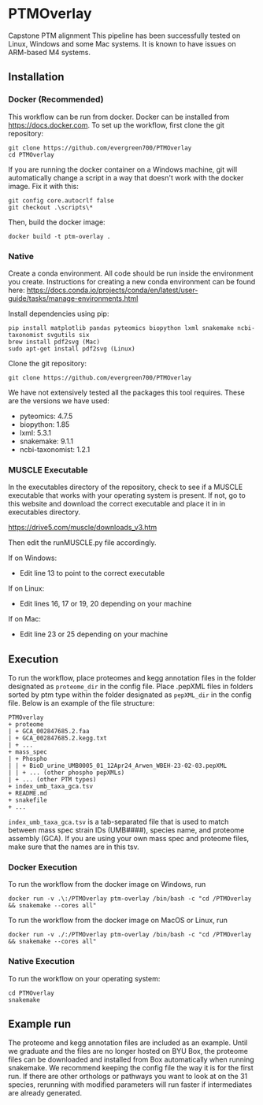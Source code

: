# PTMOverlay
Capstone PTM alignment
This pipeline has been successfully tested on Linux, Windows and some Mac systems. It is known to have issues on ARM-based M4 systems.

## Installation
### Docker (Recommended)
This workflow can be run from docker. Docker can be installed from https://docs.docker.com. To set up the workflow, first clone the git repository:
```
git clone https://github.com/evergreen700/PTMOverlay
cd PTMOverlay
```
If you are running the docker container on a Windows machine, git will automatically change a script in a way that doesn't work with the docker image. Fix it with this:
```
git config core.autocrlf false
git checkout .\scripts\*
```
Then, build the docker image:
```
docker build -t ptm-overlay .
```

### Native

Create a conda environment. All code should be run inside the environment you create. Instructions for creating a new conda environment can be found here: https://docs.conda.io/projects/conda/en/latest/user-guide/tasks/manage-environments.html

Install dependencies using pip:
```
pip install matplotlib pandas pyteomics biopython lxml snakemake ncbi-taxonomist svgutils six
brew install pdf2svg (Mac)
sudo apt-get install pdf2svg (Linux)
```
Clone the git repository:
```
git clone https://github.com/evergreen700/PTMOverlay
```

We have not extensively tested all the packages this tool requires. These are the versions we have used:
- pyteomics: 4.7.5
- biopython: 1.85
- lxml: 5.3.1
- snakemake: 9.1.1
- ncbi-taxonomist: 1.2.1

### MUSCLE Executable
In the executables directory of the repository, check to see if a MUSCLE executable that works with your operating system is present. If not, go to this website and download the correct executable and place it in in executables directory.

https://drive5.com/muscle/downloads_v3.htm

Then edit the runMUSCLE.py file accordingly.

If on Windows:
- Edit line 13 to point to the correct executable

If on Linux:
- Edit lines 16, 17 or 19, 20 depending on your machine
  
If on Mac: 
- Edit line 23 or 25 depending on your machine

## Execution
To run the workflow, place proteomes and kegg annotation files in the folder designated as `proteome_dir` in the config file. Place .pepXML files in folders sorted by ptm type within the folder designated as `pepXML_dir` in the config file. Below is an example of the file structure:
```
PTMOverlay
+ proteome
| + GCA_002847685.2.faa
| + GCA_002847685.2.kegg.txt
| + ...
+ mass_spec
| + Phospho
| | + BioD_urine_UMB0005_01_12Apr24_Arwen_WBEH-23-02-03.pepXML
| | + ... (other phospho pepXMLs)
| + ... (other PTM types)
+ index_umb_taxa_gca.tsv
+ README.md
+ snakefile
+ ...
```

`index_umb_taxa_gca.tsv` is a tab-separated file that is used to match between mass spec strain IDs (UMB####), species name, and proteome assembly (GCA). If you are using your own mass spec and proteome files, make sure that the names are in this tsv.

### Docker Execution
To run the workflow from the docker image on Windows, run
```
docker run -v .\:/PTMOverlay ptm-overlay /bin/bash -c "cd /PTMOverlay && snakemake --cores all"
```

To run the workflow from the docker image on MacOS or Linux, run
```
docker run -v ./:/PTMOverlay ptm-overlay /bin/bash -c "cd /PTMOverlay && snakemake --cores all"
```

### Native Execution
To run the workflow on your operating system:
```
cd PTMOverlay
snakemake
```

## Example run
The proteome and kegg annotation files are included as an example. Until we graduate and the files are no longer hosted on BYU Box, the proteome files can be downloaded and installed from Box automatically when running snakemake.
We recommend keeping the config file the way it is for the first run. If there are other orthologs or pathways you want to look at on the 31 species, rerunning with modified parameters will run faster if intermediates are already generated.
